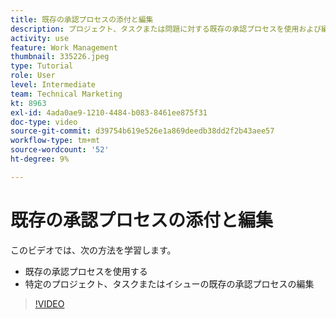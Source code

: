 ```yaml
---
title: 既存の承認プロセスの添付と編集
description: プロジェクト、タスクまたは問題に対する既存の承認プロセスを使用および編集する方法について説明します。 [!DNL  Workfront].
activity: use
feature: Work Management
thumbnail: 335226.jpeg
type: Tutorial
role: User
level: Intermediate
team: Technical Marketing
kt: 8963
exl-id: 4ada0ae9-1210-4484-b083-8461ee875f31
doc-type: video
source-git-commit: d39754b619e526e1a869deedb38dd2f2b43aee57
workflow-type: tm+mt
source-wordcount: '52'
ht-degree: 9%

---
```


# 既存の承認プロセスの添付と編集

このビデオでは、次の方法を学習します。

* 既存の承認プロセスを使用する
* 特定のプロジェクト、タスクまたはイシューの既存の承認プロセスの編集

>[!VIDEO](https://video.tv.adobe.com/v/335226/?quality=12)

<!---
learn more URLS
--->
